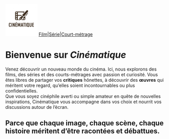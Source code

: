 <img src="logo.png" width="100" height="100"> [Film](film)|[Série](série)|[Court-métrage](court-métrage)

# Bienvenue sur *Cinématique*


Venez découvrir un nouveau monde du cinéma. Ici, nous explorons des films, des séries et des courts-métrages avec passion et curiosité.
Vous êtes libres de partager vos **critiques** hônettes, à découvrir des **œuvres** qui méritent votre regard, qu’elles soient incontournables ou plus confidentielles.<br>
Que vous soyez cinéphile averti ou simple amateur en quête de nouvelles inspirations, Cinématique vous accompagne dans vos choix et nourrit vos discussions autour de l’écran.
## Parce que chaque image, chaque scène, chaque histoire méritent d’être racontées et débattues.

